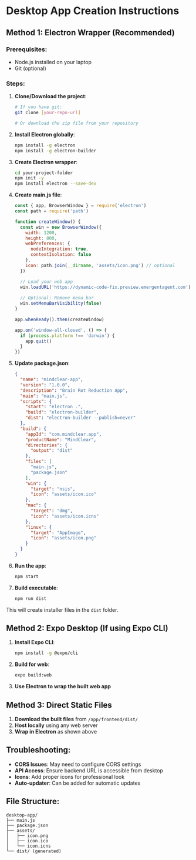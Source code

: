 # Desktop App Creation Instructions

## Method 1: Electron Wrapper (Recommended)

### Prerequisites:
- Node.js installed on your laptop
- Git (optional)

### Steps:

1. **Clone/Download the project**:
   ```bash
   # If you have git:
   git clone [your-repo-url]
   
   # Or download the zip file from your repository
   ```

2. **Install Electron globally**:
   ```bash
   npm install -g electron
   npm install -g electron-builder
   ```

3. **Create Electron wrapper**:
   ```bash
   cd your-project-folder
   npm init -y
   npm install electron --save-dev
   ```

4. **Create main.js file**:
   ```javascript
   const { app, BrowserWindow } = require('electron')
   const path = require('path')

   function createWindow() {
     const win = new BrowserWindow({
       width: 1200,
       height: 800,
       webPreferences: {
         nodeIntegration: true,
         contextIsolation: false
       },
       icon: path.join(__dirname, 'assets/icon.png') // optional
     })

     // Load your web app
     win.loadURL('https://dynamic-code-fix.preview.emergentagent.com')
     
     // Optional: Remove menu bar
     win.setMenuBarVisibility(false)
   }

   app.whenReady().then(createWindow)

   app.on('window-all-closed', () => {
     if (process.platform !== 'darwin') {
       app.quit()
     }
   })
   ```

5. **Update package.json**:
   ```json
   {
     "name": "mindclear-app",
     "version": "1.0.0",
     "description": "Brain Rot Reduction App",
     "main": "main.js",
     "scripts": {
       "start": "electron .",
       "build": "electron-builder",
       "dist": "electron-builder --publish=never"
     },
     "build": {
       "appId": "com.mindclear.app",
       "productName": "MindClear",
       "directories": {
         "output": "dist"
       },
       "files": [
         "main.js",
         "package.json"
       ],
       "win": {
         "target": "nsis",
         "icon": "assets/icon.ico"
       },
       "mac": {
         "target": "dmg",
         "icon": "assets/icon.icns"
       },
       "linux": {
         "target": "AppImage",
         "icon": "assets/icon.png"
       }
     }
   }
   ```

6. **Run the app**:
   ```bash
   npm start
   ```

7. **Build executable**:
   ```bash
   npm run dist
   ```

This will create installer files in the `dist` folder.

## Method 2: Expo Desktop (If using Expo CLI)

1. **Install Expo CLI**:
   ```bash
   npm install -g @expo/cli
   ```

2. **Build for web**:
   ```bash
   expo build:web
   ```

3. **Use Electron to wrap the built web app**

## Method 3: Direct Static Files

1. **Download the built files** from `/app/frontend/dist/`
2. **Host locally** using any web server
3. **Wrap in Electron** as shown above

## Troubleshooting:

- **CORS Issues**: May need to configure CORS settings
- **API Access**: Ensure backend URL is accessible from desktop
- **Icons**: Add proper icons for professional look
- **Auto-updater**: Can be added for automatic updates

## File Structure:
```
desktop-app/
├── main.js
├── package.json
├── assets/
│   ├── icon.png
│   ├── icon.ico
│   └── icon.icns
└── dist/ (generated)
```